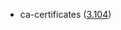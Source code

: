 - ca-certificates ([3.104](https://firefox-source-docs.mozilla.org/security/nss/releases/nss_3_104.html))
